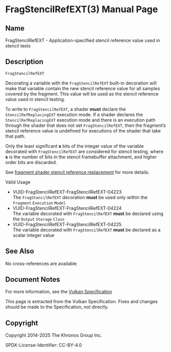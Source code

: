# FragStencilRefEXT(3) Manual Page

## Name

FragStencilRefEXT - Application-specified stencil reference value used in stencil tests



## [](#_description)Description

`FragStencilRefEXT`

Decorating a variable with the `FragStencilRefEXT` built-in decoration will make that variable contain the new stencil reference value for all samples covered by the fragment. This value will be used as the stencil reference value used in stencil testing.

To write to `FragStencilRefEXT`, a shader **must** declare the `StencilRefReplacingEXT` execution mode. If a shader declares the `StencilRefReplacingEXT` execution mode and there is an execution path through the shader that does not set `FragStencilRefEXT`, then the fragment’s stencil reference value is undefined for executions of the shader that take that path.

Only the least significant **s** bits of the integer value of the variable decorated with `FragStencilRefEXT` are considered for stencil testing, where **s** is the number of bits in the stencil framebuffer attachment, and higher order bits are discarded.

See [fragment shader stencil reference replacement](https://registry.khronos.org/vulkan/specs/latest/html/vkspec.html#fragops-shader-stencilrefreplacement) for more details.

Valid Usage

- [](#VUID-FragStencilRefEXT-FragStencilRefEXT-04223)VUID-FragStencilRefEXT-FragStencilRefEXT-04223  
  The `FragStencilRefEXT` decoration **must** be used only within the `Fragment` `Execution` `Model`
- [](#VUID-FragStencilRefEXT-FragStencilRefEXT-04224)VUID-FragStencilRefEXT-FragStencilRefEXT-04224  
  The variable decorated with `FragStencilRefEXT` **must** be declared using the `Output` `Storage` `Class`
- [](#VUID-FragStencilRefEXT-FragStencilRefEXT-04225)VUID-FragStencilRefEXT-FragStencilRefEXT-04225  
  The variable decorated with `FragStencilRefEXT` **must** be declared as a scalar integer value

## [](#_see_also)See Also

No cross-references are available

## [](#_document_notes)Document Notes

For more information, see the [Vulkan Specification](https://registry.khronos.org/vulkan/specs/latest/html/vkspec.html#FragStencilRefEXT)

This page is extracted from the Vulkan Specification. Fixes and changes should be made to the Specification, not directly.

## [](#_copyright)Copyright

Copyright 2014-2025 The Khronos Group Inc.

SPDX-License-Identifier: CC-BY-4.0